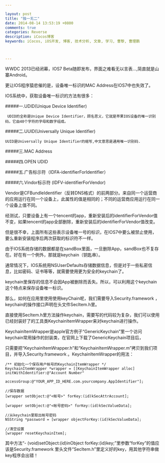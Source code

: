 ```yaml
---

layout: post
title: "独一无二"
date: 2014-08-14 13:53:19 +0800
comments: true
categories: Reverse
description: iCocos博客
keywords: iCocos, iOS开发, 博客, 技术分析, 文章, 学习, 曹黎, 曹理鹏



--- 
```


WWDC 2013已经闭幕，IOS7 Beta随即发布，界面之难看无以言表...,简直就是山寨Android。

更让IOS程序猿悲催的是，设备唯一标识的MAC Address在IOS7中也失效了。

IOS系统中，获取设备唯一标识的方法有很多：

#####一.UDID(Unique Device Identifier)



<!--more-->




	 UDID的全称是Unique Device Identifier，顾名思义，它就是苹果IOS设备的唯一识别码，它由40个字符的字母和数字组成。

#####二.UUID(Universally Unique Identifier) 

	UUID是Universally Unique Identifier的缩写,中文意思是通用唯一识别码.

#####三.MAC Address

#####四.OPEN UDID

#####五.广告标示符（IDFA-identifierForIdentifier）

#####六.Vindor标示符 (IDFV-identifierForVendor)

Vendor是CFBundleIdentifier（反转DNS格式）的前两部分。来自同一个运营商的应用运行在同一个设备上，此属性的值是相同的；不同的运营商应用运行在同一个设备上值不同。

经测试，只要设备上有一个tencent的app，重新安装后的identifierForVendor值不变，如果tencent的app全部删除，重新安装后的identifierForVendor值改变。

 

但是很不幸，上面所有这些表示设备唯一号的标识，在IOS7中要么被禁止使用，要么重新安装程序后两次获取的标识符不一样。

由于IOS系统存储的数据都是在sandBox里面，一旦删除App，sandBox也不复存在。好在有一个例外，那就是keychain（钥匙串）。

通常情况下，IOS系统用NSUserDefaults存储数据信息，但是对于一些私密信息，比如密码、证书等等，就需要使用更为安全的keychain了。

keychain里保存的信息不会因App被删除而丢失。所以，可以利用这个keychain这个特点来保存设备唯一标识。

那么，如何在应用里使用使用keyChain呢，我们需要导入Security.framework ，keychain的操作接口声明在头文件SecItem.h里。

直接使用SecItem.h里方法操作keychain，需要写的代码较为复杂，我们可以使用已经封装好了的工具类KeychainItemWrapper来对keychain进行操作。

KeychainItemWrapper是apple官方例子“GenericKeychain”里一个访问keychain常用操作的封装类，在官网上下载了GenericKeychain项目后，

只需要把“KeychainItemWrapper.h”和“KeychainItemWrapper.m”拷贝到我们项目，并导入Security.framework 。KeychainItemWrapper的用法：

	/** 初始化一个保存用户帐号的KeychainItemWrapper */
	KeychainItemWrapper *wrapper = [[KeychainItemWrapper alloc] initWithIdentifier:@"Account Number"
	                                                                   accessGroup:@"YOUR_APP_ID_HERE.com.yourcompany.AppIdentifier"];  
	 
	//保存数据
	[wrapper setObject:@"<帐号>" forKey:(id)kSecAttrAccount];    
	 
	[wrapper setObject:@"<帐号密码>" forKey:(id)kSecValueData];    
	 
	//从keychain里取出帐号密码
	NSString *password = [wrapper objectForKey:(id)kSecValueData];      
	 
	//清空设置
	[wrapper resetKeychainItem];
	
	
其中方法“- (void)setObject:(id)inObject forKey:(id)key;”里参数“forKey”的值应该是Security.framework 里头文件“SecItem.h”里定义好的key，用其他字符串做key程序会出错！

 